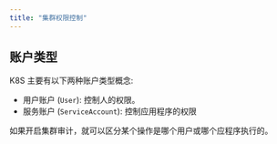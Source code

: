 ```yaml
---
title: "集群权限控制"
---
```


## 账户类型

K8S 主要有以下两种账户类型概念:

* 用户账户 \(`User`\): 控制人的权限。
* 服务账户 \(`ServiceAccount`\): 控制应用程序的权限

如果开启集群审计，就可以区分某个操作是哪个用户或哪个应程序执行的。
